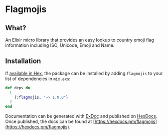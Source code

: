 # Flagmojis

## What?

An Elixir micro library that provides an easy lookup to country emoji flag information including ISO, Unicode, Emoji and Name.

## Installation

If [available in Hex](https://hex.pm/docs/publish), the package can be installed
by adding `flagmojis` to your list of dependencies in `mix.exs`:

```elixir
def deps do
  [
    {:flagmojis, "~> 1.0.0"}
  ]
end
```

Documentation can be generated with [ExDoc](https://github.com/elixir-lang/ex_doc)
and published on [HexDocs](https://hexdocs.pm). Once published, the docs can
be found at [https://hexdocs.pm/flagmojis](https://hexdocs.pm/flagmojis).
